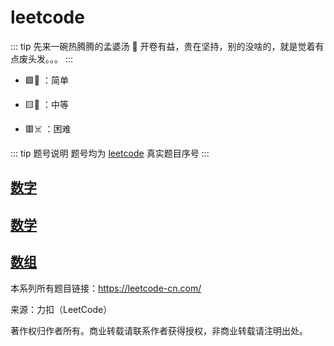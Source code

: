 # leetcode

::: tip 先来一碗热腾腾的孟婆汤 🥣
开卷有益，贵在坚持，别的没啥的，就是觉着有点废头发。。。
:::

- 🟩🤔 ：简单

- 🟨🤬 ：中等

- 🟥☠️ ：困难

::: tip 题号说明
题号均为 [leetcode](https://leetcode-cn.com/) 真实题目序号
:::

## [数字](./leetcode/number.md)<Badge text="2"/>

## [数学](./leetcode/mathematics.md)<Badge text="1"/>

## [数组](./leetcode/array.md)<Badge text="1"/>

本系列所有题目链接：https://leetcode-cn.com/

来源：力扣（LeetCode）

著作权归作者所有。商业转载请联系作者获得授权，非商业转载请注明出处。
